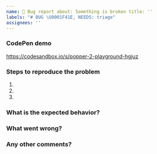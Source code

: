 ```yaml
---
name: 🐞 Bug report about: Something is broken title: ''
labels: "# BUG \U0001F41E, NEEDS: triage"
assignees: ''
---
```


<!--
Thanks for your interest in contributing to Popper!
If your issue is not a bug report, please use our community at https://spectrum.chat/popper-js

Please, make sure to fill all the sections of the template before submitting any issue.

Issues without the required informations WILL BE CLOSED.

Want your issue to be fixed earlier? Create a PR that introduces a CI test that fails
because of the bug you found!
-->

### CodePen demo

<!--
Edit this sandbox template to allow the contributors to easily reproduce your problem.
-->

https://codesandbox.io/s/popper-2-playground-hgjuz

### Steps to reproduce the problem

1.
2.
3.

### What is the expected behavior?

<!-- Describe what you would have expected. -->

### What went wrong?

<!-- Describe what went wrong. -->

### Any other comments?

<!-- Any additional information. -->
